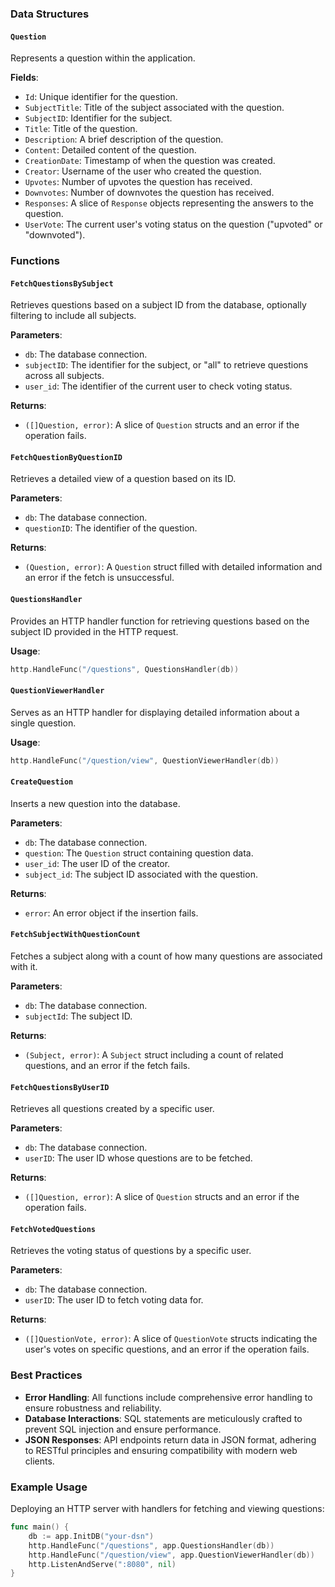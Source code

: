 
### Data Structures

#### `Question`
Represents a question within the application.

**Fields**:
- `Id`: Unique identifier for the question.
- `SubjectTitle`: Title of the subject associated with the question.
- `SubjectID`: Identifier for the subject.
- `Title`: Title of the question.
- `Description`: A brief description of the question.
- `Content`: Detailed content of the question.
- `CreationDate`: Timestamp of when the question was created.
- `Creator`: Username of the user who created the question.
- `Upvotes`: Number of upvotes the question has received.
- `Downvotes`: Number of downvotes the question has received.
- `Responses`: A slice of `Response` objects representing the answers to the question.
- `UserVote`: The current user's voting status on the question ("upvoted" or "downvoted").

### Functions

#### `FetchQuestionsBySubject`
Retrieves questions based on a subject ID from the database, optionally filtering to include all subjects.

**Parameters**:
- `db`: The database connection.
- `subjectID`: The identifier for the subject, or "all" to retrieve questions across all subjects.
- `user_id`: The identifier of the current user to check voting status.

**Returns**:
- `([]Question, error)`: A slice of `Question` structs and an error if the operation fails.

#### `FetchQuestionByQuestionID`
Retrieves a detailed view of a question based on its ID.

**Parameters**:
- `db`: The database connection.
- `questionID`: The identifier of the question.

**Returns**:
- `(Question, error)`: A `Question` struct filled with detailed information and an error if the fetch is unsuccessful.

#### `QuestionsHandler`
Provides an HTTP handler function for retrieving questions based on the subject ID provided in the HTTP request.

**Usage**:
```go
http.HandleFunc("/questions", QuestionsHandler(db))
```

#### `QuestionViewerHandler`
Serves as an HTTP handler for displaying detailed information about a single question.

**Usage**:
```go
http.HandleFunc("/question/view", QuestionViewerHandler(db))
```

#### `CreateQuestion`
Inserts a new question into the database.

**Parameters**:
- `db`: The database connection.
- `question`: The `Question` struct containing question data.
- `user_id`: The user ID of the creator.
- `subject_id`: The subject ID associated with the question.

**Returns**:
- `error`: An error object if the insertion fails.

#### `FetchSubjectWithQuestionCount`
Fetches a subject along with a count of how many questions are associated with it.

**Parameters**:
- `db`: The database connection.
- `subjectId`: The subject ID.

**Returns**:
- `(Subject, error)`: A `Subject` struct including a count of related questions, and an error if the fetch fails.

#### `FetchQuestionsByUserID`
Retrieves all questions created by a specific user.

**Parameters**:
- `db`: The database connection.
- `userID`: The user ID whose questions are to be fetched.

**Returns**:
- `([]Question, error)`: A slice of `Question` structs and an error if the operation fails.

#### `FetchVotedQuestions`
Retrieves the voting status of questions by a specific user.

**Parameters**:
- `db`: The database connection.
- `userID`: The user ID to fetch voting data for.

**Returns**:
- `([]QuestionVote, error)`: A slice of `QuestionVote` structs indicating the user's votes on specific questions, and an error if the operation fails.

### Best Practices

- **Error Handling**: All functions include comprehensive error handling to ensure robustness and reliability.
- **Database Interactions**: SQL statements are meticulously crafted to prevent SQL injection and ensure performance.
- **JSON Responses**: API endpoints return data in JSON format, adhering to RESTful principles and ensuring compatibility with modern web clients.

### Example Usage

Deploying an HTTP server with handlers for fetching and viewing questions:

```go
func main() {
    db := app.InitDB("your-dsn")
    http.HandleFunc("/questions", app.QuestionsHandler(db))
    http.HandleFunc("/question/view", app.QuestionViewerHandler(db))
    http.ListenAndServe(":8080", nil)
}
```